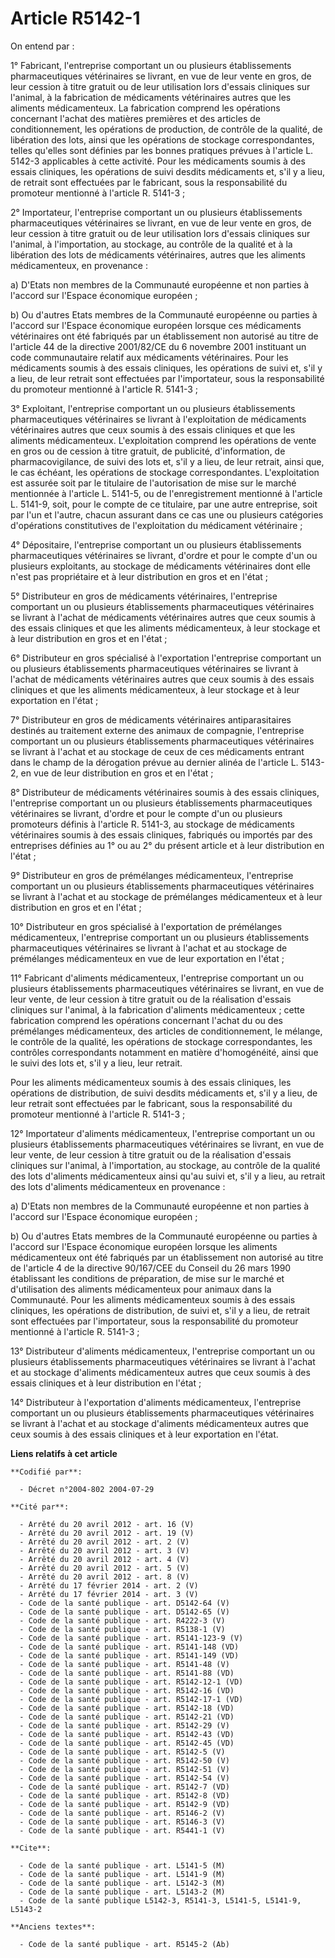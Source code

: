 # Article R5142-1

On entend par :

1° Fabricant, l'entreprise comportant un ou plusieurs établissements pharmaceutiques vétérinaires se livrant, en vue de leur
vente en gros, de leur cession à titre gratuit ou de leur utilisation lors d'essais cliniques sur l'animal, à la fabrication
de médicaments vétérinaires autres que les aliments médicamenteux. La fabrication comprend les opérations concernant l'achat
des matières premières et des articles de conditionnement, les opérations de production, de contrôle de la qualité, de
libération des lots, ainsi que les opérations de stockage correspondantes, telles qu'elles sont définies par les bonnes
pratiques prévues à l'article L. 5142-3 applicables à cette activité. Pour les médicaments soumis à des essais cliniques, les
opérations de suivi desdits médicaments et, s'il y a lieu, de retrait sont effectuées par le fabricant, sous la
responsabilité du promoteur mentionné à l'article R. 5141-3 ;

2° Importateur, l'entreprise comportant un ou plusieurs établissements pharmaceutiques vétérinaires se livrant, en vue de
leur vente en gros, de leur cession à titre gratuit ou de leur utilisation lors d'essais cliniques sur l'animal, à
l'importation, au stockage, au contrôle de la qualité et à la libération des lots de médicaments vétérinaires, autres que les
aliments médicamenteux, en provenance :

a) D'Etats non membres de la Communauté européenne et non parties à l'accord sur l'Espace économique européen ;

b) Ou d'autres Etats membres de la Communauté européenne ou parties à l'accord sur l'Espace économique européen lorsque ces
médicaments vétérinaires ont été fabriqués par un établissement non autorisé au titre de l'article 44 de la directive
2001/82/CE du 6 novembre 2001 instituant un code communautaire relatif aux médicaments vétérinaires. Pour les médicaments
soumis à des essais cliniques, les opérations de suivi et, s'il y a lieu, de leur retrait sont effectuées par l'importateur,
sous la responsabilité du promoteur mentionné à l'article R. 5141-3 ;

3° Exploitant, l'entreprise comportant un ou plusieurs établissements pharmaceutiques vétérinaires se livrant à
l'exploitation de médicaments vétérinaires autres que ceux soumis à des essais cliniques et que les aliments médicamenteux.
L'exploitation comprend les opérations de vente en gros ou de cession à titre gratuit, de publicité, d'information, de
pharmacovigilance, de suivi des lots et, s'il y a lieu, de leur retrait, ainsi que, le cas échéant, les opérations de
stockage correspondantes. L'exploitation est assurée soit par le titulaire de l'autorisation de mise sur le marché mentionnée
à l'article L. 5141-5, ou de l'enregistrement mentionné à l'article L. 5141-9, soit, pour le compte de ce titulaire, par une
autre entreprise, soit par l'un et l'autre, chacun assurant dans ce cas une ou plusieurs catégories d'opérations
constitutives de l'exploitation du médicament vétérinaire ;

4° Dépositaire, l'entreprise comportant un ou plusieurs établissements pharmaceutiques vétérinaires se livrant, d'ordre et
pour le compte d'un ou plusieurs exploitants, au stockage de médicaments vétérinaires dont elle n'est pas propriétaire et à
leur distribution en gros et en l'état ;

5° Distributeur en gros de médicaments vétérinaires, l'entreprise comportant un ou plusieurs établissements pharmaceutiques
vétérinaires se livrant à l'achat de médicaments vétérinaires autres que ceux soumis à des essais cliniques et que les
aliments médicamenteux, à leur stockage et à leur distribution en gros et en l'état ;

6° Distributeur en gros spécialisé à l'exportation l'entreprise comportant un ou plusieurs établissements pharmaceutiques
vétérinaires se livrant à l'achat de médicaments vétérinaires autres que ceux soumis à des essais cliniques et que les
aliments médicamenteux, à leur stockage et à leur exportation en l'état ;

7° Distributeur en gros de médicaments vétérinaires antiparasitaires destinés au traitement externe des animaux de compagnie,
l'entreprise comportant un ou plusieurs établissements pharmaceutiques vétérinaires se livrant à l'achat et au stockage de
ceux de ces médicaments entrant dans le champ de la dérogation prévue au dernier alinéa de l'article L. 5143-2, en vue de
leur distribution en gros et en l'état ;

8° Distributeur de médicaments vétérinaires soumis à des essais cliniques, l'entreprise comportant un ou plusieurs
établissements pharmaceutiques vétérinaires se livrant, d'ordre et pour le compte d'un ou plusieurs promoteurs définis à
l'article R. 5141-3, au stockage de médicaments vétérinaires soumis à des essais cliniques, fabriqués ou importés par des
entreprises définies au 1° ou au 2° du présent article et à leur distribution en l'état ;

9° Distributeur en gros de prémélanges médicamenteux, l'entreprise comportant un ou plusieurs établissements pharmaceutiques
vétérinaires se livrant à l'achat et au stockage de prémélanges médicamenteux et à leur distribution en gros et en l'état ;

10° Distributeur en gros spécialisé à l'exportation de prémélanges médicamenteux, l'entreprise comportant un ou plusieurs
établissements pharmaceutiques vétérinaires se livrant à l'achat et au stockage de prémélanges médicamenteux en vue de leur
exportation en l'état ;

11° Fabricant d'aliments médicamenteux, l'entreprise comportant un ou plusieurs établissements pharmaceutiques vétérinaires
se livrant, en vue de leur vente, de leur cession à titre gratuit ou de la réalisation d'essais cliniques sur l'animal, à la
fabrication d'aliments médicamenteux ; cette fabrication comprend les opérations concernant l'achat du ou des prémélanges
médicamenteux, des articles de conditionnement, le mélange, le contrôle de la qualité, les opérations de stockage
correspondantes, les contrôles correspondants notamment en matière d'homogénéité, ainsi que le suivi des lots et, s'il y a
lieu, leur retrait.

Pour les aliments médicamenteux soumis à des essais cliniques, les opérations de distribution, de suivi desdits médicaments
et, s'il y a lieu, de leur retrait sont effectuées par le fabricant, sous la responsabilité du promoteur mentionné à
l'article R. 5141-3 ;

12° Importateur d'aliments médicamenteux, l'entreprise comportant un ou plusieurs établissements pharmaceutiques vétérinaires
se livrant, en vue de leur vente, de leur cession à titre gratuit ou de la réalisation d'essais cliniques sur l'animal, à
l'importation, au stockage, au contrôle de la qualité des lots d'aliments médicamenteux ainsi qu'au suivi et, s'il y a lieu,
au retrait des lots d'aliments médicamenteux en provenance :

a) D'Etats non membres de la Communauté européenne et non parties à l'accord sur l'Espace économique européen ;

b) Ou d'autres Etats membres de la Communauté européenne ou parties à l'accord sur l'Espace économique européen lorsque les
aliments médicamenteux ont été fabriqués par un établissement non autorisé au titre de l'article 4 de la directive 90/167/CEE
du Conseil du 26 mars 1990 établissant les conditions de préparation, de mise sur le marché et d'utilisation des aliments
médicamenteux pour animaux dans la Communauté. Pour les aliments médicamenteux soumis à des essais cliniques, les opérations
de distribution, de suivi et, s'il y a lieu, de retrait sont effectuées par l'importateur, sous la responsabilité du
promoteur mentionné à l'article R. 5141-3 ;

13° Distributeur d'aliments médicamenteux, l'entreprise comportant un ou plusieurs établissements pharmaceutiques
vétérinaires se livrant à l'achat et au stockage d'aliments médicamenteux autres que ceux soumis à des essais cliniques et à
leur distribution en l'état ;

14° Distributeur à l'exportation d'aliments médicamenteux, l'entreprise comportant un ou plusieurs établissements
pharmaceutiques vétérinaires se livrant à l'achat et au stockage d'aliments médicamenteux autres que ceux soumis à des essais
cliniques et à leur exportation en l'état.

**Liens relatifs à cet article**

	**Codifié par**:

	  - Décret n°2004-802 2004-07-29

	**Cité par**:

	  - Arrêté du 20 avril 2012 - art. 16 (V)
	  - Arrêté du 20 avril 2012 - art. 19 (V)
	  - Arrêté du 20 avril 2012 - art. 2 (V)
	  - Arrêté du 20 avril 2012 - art. 3 (V)
	  - Arrêté du 20 avril 2012 - art. 4 (V)
	  - Arrêté du 20 avril 2012 - art. 5 (V)
	  - Arrêté du 20 avril 2012 - art. 8 (V)
	  - Arrêté du 17 février 2014 - art. 2 (V)
	  - Arrêté du 17 février 2014 - art. 3 (V)
	  - Code de la santé publique - art. D5142-64 (V)
	  - Code de la santé publique - art. D5142-65 (V)
	  - Code de la santé publique - art. R4222-3 (V)
	  - Code de la santé publique - art. R5138-1 (V)
	  - Code de la santé publique - art. R5141-123-9 (V)
	  - Code de la santé publique - art. R5141-148 (VD)
	  - Code de la santé publique - art. R5141-149 (VD)
	  - Code de la santé publique - art. R5141-48 (V)
	  - Code de la santé publique - art. R5141-88 (VD)
	  - Code de la santé publique - art. R5142-12-1 (VD)
	  - Code de la santé publique - art. R5142-16 (VD)
	  - Code de la santé publique - art. R5142-17-1 (VD)
	  - Code de la santé publique - art. R5142-18 (VD)
	  - Code de la santé publique - art. R5142-21 (VD)
	  - Code de la santé publique - art. R5142-29 (V)
	  - Code de la santé publique - art. R5142-43 (VD)
	  - Code de la santé publique - art. R5142-45 (VD)
	  - Code de la santé publique - art. R5142-5 (V)
	  - Code de la santé publique - art. R5142-50 (V)
	  - Code de la santé publique - art. R5142-51 (V)
	  - Code de la santé publique - art. R5142-54 (V)
	  - Code de la santé publique - art. R5142-7 (VD)
	  - Code de la santé publique - art. R5142-8 (VD)
	  - Code de la santé publique - art. R5142-9 (VD)
	  - Code de la santé publique - art. R5146-2 (V)
	  - Code de la santé publique - art. R5146-3 (V)
	  - Code de la santé publique - art. R5441-1 (V)

	**Cite**:

	  - Code de la santé publique - art. L5141-5 (M)
	  - Code de la santé publique - art. L5141-9 (M)
	  - Code de la santé publique - art. L5142-3 (M)
	  - Code de la santé publique - art. L5143-2 (M)
	  - Code de la santé publique L5142-3, R5141-3, L5141-5, L5141-9, L5143-2

	**Anciens textes**:

	  - Code de la santé publique - art. R5145-2 (Ab)
